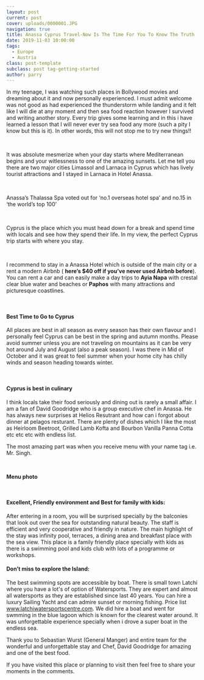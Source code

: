 ```yaml
---
layout: post
current: post
cover: uploads/0000001.JPG
navigation: true
title: Anassa Cyprus Travel-Now Is The Time For You To Know The Truth
date: 2019-11-03 10:00:00
tags:
  - Europe
  - Austria
class: post-template
subclass: post tag-getting-started
author: parry
---
```


In my teenage, I was watching such places in Bollywood movies and dreaming about it and now personally experienced. I must admit welcome was not good as had experienced the thunderstorm while landing and it felt like I will die at any moment and then sea food reaction however I survived and writing another story. Every trip gives some learning and in this i have learned a lesson that I will never ever try sea food any more (such a pity I know but this is it). In other words, this will not stop me to try new things\!\!

&nbsp;

It was absolute mesmerize when your day starts where Mediterranean begins and your witlessness to one of the amazing sunsets. Let me tell you there are two major cities Limassol and Larnaca in Cyprus which has lively tourist attractions and I stayed in Larnaca in Hotel Anassa.

&nbsp;

Anassa’s Thalassa Spa voted out for ‘no.1 overseas hotel spa’ and no.15 in ‘the world’s top 100’

&nbsp;

Cyprus is the place which you must head down for a break and spend time with locals and see how they spend their life. In my view, the perfect Cyprus trip starts with where you stay.

&nbsp;

I recommend to stay in a Anassa Hotel which is outside of the main city or a rent a modern Airbnb (&nbsp;**here’s $40 off if you’ve never used Airbnb before**). You can rent a car and can easily make a day trips to&nbsp;**Ayia Napa**&nbsp;with crestal clear blue water and beaches or&nbsp;**Paphos**&nbsp;with many attractions and picturesque coastlines.

&nbsp;

#### Best Time to Go to Cyprus

All places are best in all season as every season has their own flavour and I personally feel Cyprus can be best in the spring and autumn months. Please avoid summer unless you are not traveling on mountains as it can be very hot around July and August (also a peak season). I was there in Mid of October and it was great to feel summer when your home city has chilly winds and season heading towards winter.

&nbsp;

#### Cyprus is best in culinary

I think locals take their food seriously and dining out is rarely a small affair. I am a fan of David Goodridge who is a group executive chef in Anassa. He has always new surprises at Helios Resutrant and how can i forgot about dinner at pelagos resturant. There are plenty of dishes which I like the most as Heirloom Beetroot, Grilled Lamb Kofta and Bourbon Vanilla Panna Cotta etc etc etc with endless list.

The most amazing part was when you receive menu with your name tag i.e. Mr. Singh.

&nbsp;

**Menu photo**

&nbsp;

#### Excellent, Friendly environment and Best for family with kids:

After entering in a room, you will be surprised specially by the balconies that look out over the sea for outstanding natural beauty. The staff is efficient and very cooperative and friendly in nature. The main highlight of the stay was infinity pool, terraces, a dining area and breakfast place with the sea view. This place is a family friendly place specially with kids as there is a swimming pool and kids club with lots of a programme or workshops.

#### Don’t miss to explore the Island:

The best swimming spots are accessible by boat. There is small town Latchi where you have a lot's of option of Watersports. They are expert and almost all watersports as they are established since last 40 years. You can hire a luxury Sailing Yacht and can admire sunset or morning fishing. Price list www.latchiwatersportscentre.com. We did hire a boat and went for swmming in the blue lagoon which is known for the clearest water around. It was unforgettable experience specially when i drove a super boat in the endless sea.

Thank you to Sebastian Wurst (General Manger) and entire team for the wonderful and unforgettable stay and Chef, David Goodridge for amazing and one of the best food.&nbsp;

If you have visited this place or planning to visit then feel free to share your moments in the comments.